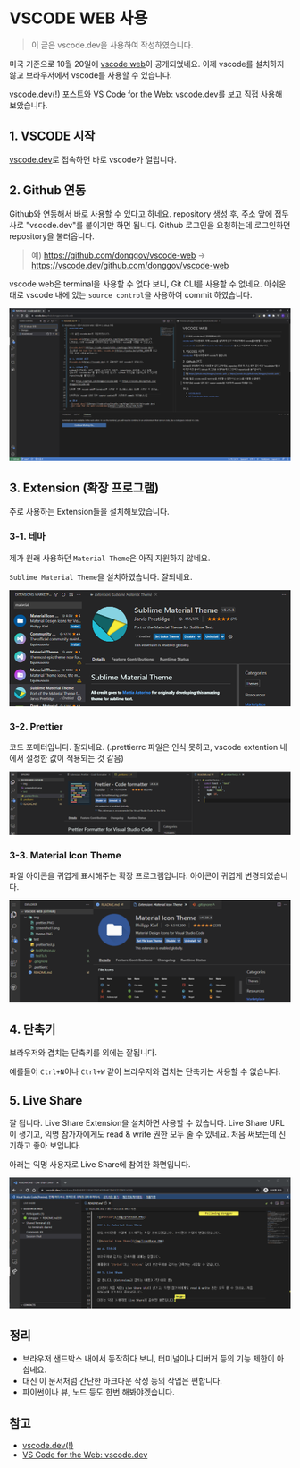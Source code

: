 # VSCODE WEB 사용

> 이 글은 vscode.dev을 사용하여 작성하였습니다.

미국 기준으로 10월 20일에 [vscode web](https://code.visualstudio.com/blogs/2021/10/20/vscode-dev)이 공개되었네요. 이제 vscode를 설치하지 않고 브라우저에서 vscode를 사용할 수 있습니다.

[vscode.dev(!)](https://code.visualstudio.com/blogs/2021/10/20/vscode-dev) 포스트와 [VS Code for the Web: vscode.dev](https://youtu.be/sy3TUb_iVJM)를 보고 직접 사용해 보았습니다.

## 1. VSCODE 시작

[vscode.dev](https://vscode.dev)로 접속하면 바로 vscode가 열립니다.

## 2. Github 연동
Github와 연동해서 바로 사용할 수 있다고 하네요. repository 생성 후, 주소 앞에 접두사로 "vscode.dev"를 붙이기만 하면 됩니다. Github 로그인을 요청하는데 로그인하면 repository을 불러옵니다.

> 예) https://github.com/donggov/vscode-web -> https://vscode.dev/github.com/donggov/vscode-web

vscode web은 terminal을 사용할 수 없다 보니, Git CLI를 사용할 수 없네요. 아쉬운 대로 vscode 내에 있는 `source control`을 사용하여 commit 하였습니다.

![vscode for the web](/img/github.png)


## 3. Extension (확장 프로그램)

주로 사용하는 Extension들을 설치해보았습니다.

### 3-1. 테마
제가 원래 사용하던 `Material Theme`은 아직 지원하지 않네요.

`Sublime Material Theme`을 설치하였습니다. 잘되네요.

![theme](/img/theme.png)

### 3-2. Prettier

코드 포매터입니다. 잘되네요. (.prettierrc 파일은 인식 못하고, vscode extention 내에서 설정한 값이 적용되는 것 같음)

![prettier](/img/prettier.png)

### 3-3. Material Icon Theme

파일 아이콘을 귀엽게 표시해주는 확장 프로그램입니다. 아이콘이 귀엽게 변경되었습니다.

![Material Icon Theme](/img/iconTheme.png)

## 4. 단축키

브라우저와 겹치는 단축키를 외에는 잘됩니다. 

예를들어 `Ctrl+N`이나 `Ctrl+W` 같이 브라우저와 겹치는 단축키는 사용할 수 없습니다.

## 5. Live Share

잘 됩니다. Live Share Extension을 설치하면 사용할 수 있습니다. Live Share URL이 생기고, 익명 참가자에게도 read & write 권한 모두 줄 수 있네요. 처음 써보는데 신기하고 좋아 보입니다.

아래는 익명 사용자로 Live Share에 참여한 화면입니다.

![Live Share](/img/liveshare.png)

## 정리

- 브라우저 샌드박스 내에서 동작하다 보니, 터미널이나 디버거 등의 기능 제한이 아쉽네요.
- 대신 이 문서처럼 간단한 마크다운 작성 등의 작업은 편합니다.
- 파이썬이나 뷰, 노드 등도 한번 해봐야겠습니다.

## 참고
- [vscode.dev(!)](https://code.visualstudio.com/blogs/2021/10/20/vscode-dev)
- [VS Code for the Web: vscode.dev](https://youtu.be/sy3TUb_iVJM)
